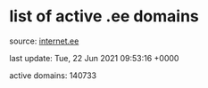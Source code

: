 # list of active .ee domains

source: [internet.ee](https://internet.ee/domains/ee-zone-file)

last update: Tue, 22 Jun 2021 09:53:16 +0000

active domains: 140733
